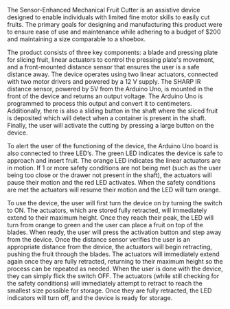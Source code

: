 The Sensor-Enhanced Mechanical Fruit Cutter is an assistive device designed to enable individuals with limited fine motor skills to easily cut fruits. The primary goals for designing and manufacturing this product were to ensure ease of use and maintenance while adhering to a budget of $200 and maintaining a size comparable to a shoebox.
  
The product consists of three key components: a blade and pressing plate for slicing fruit, linear actuators to control the pressing plate's movement, and a front-mounted distance sensor that ensures the user is a safe distance away. The device operates using two linear actuators, connected with two motor drivers and powered by a 12 V supply. The SHARP IR distance sensor, powered by 5V from the Arduino Uno,  is mounted in the front of the device and returns an output voltage. The Arduino Uno is programmed to process this output and convert it to centimeters. Additionally, there is also a sliding button in the shaft where the sliced fruit is deposited which will detect when a container is present in the shaft. Finally, the user will activate the cutting by pressing a large button on the device.
  
To alert the user of the functioning of the device, the Arduino Uno board is also connected to three LED’s. The green LED indicates the device is safe to approach and insert fruit. The orange LED indicates the linear actuators are in motion. If 1 or more safety conditions are not being met (such as the user being too close or the drawer not present in the shaft), the actuators will pause their motion and the red LED activates. When the safety conditions are met the actuators will resume their motion and the LED will turn orange. 
  
To use the device, the user will first turn the device on by turning the switch to ON. The actuators, which are stored fully retracted, will immediately extend to their maximum height. Once they reach their peak, the LED will turn from orange to green and the user can place a fruit on top of the blades. When ready, the user will press the activation button and step away from the device. Once the distance sensor verifies the user is an appropriate distance from the device, the actuators will begin retracting, pushing the fruit through the blades. The actuators will immediately extend again once they are fully retracted, returning to their maximum height so the process can be repeated as needed. When the user is done with the device, they can simply flick the switch OFF. The actuators (while still checking for the safety conditions) will immediately attempt to retract to reach the smallest size possible for storage. Once they are fully retracted, the LED indicators will turn off, and the device is ready for storage.
